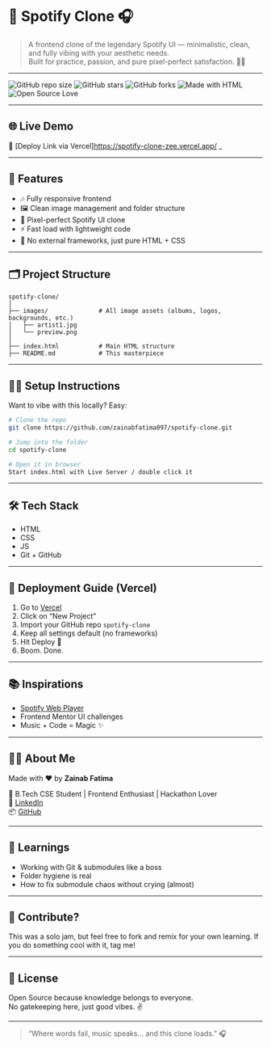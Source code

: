 # 🎵 Spotify Clone 🎧

> A frontend clone of the legendary Spotify UI — minimalistic, clean, and fully vibing with your aesthetic needs.  
> Built for practice, passion, and pure pixel-perfect satisfaction. 🧠💚

---

![GitHub repo size](https://img.shields.io/github/repo-size/zainabfatima097/spotify-clone?style=flat-square)
![GitHub stars](https://img.shields.io/github/stars/zainabfatima097/spotify-clone?style=flat-square)
![GitHub forks](https://img.shields.io/github/forks/zainabfatima097/spotify-clone?style=flat-square)
![Made with HTML](https://img.shields.io/badge/Made%20with-HTML-orange?style=flat-square)
![Open Source Love](https://img.shields.io/badge/Open%20Source-%F0%9F%92%9A-green?style=flat-square)

---

## 🌐 Live Demo

📡 [Deploy Link via Vercel]https://spotify-clone-zee.vercel.app/ 
_

---

## 🧾 Features

- 🎶 Fully responsive frontend
- 🖼️ Clean image management and folder structure
- 🎨 Pixel-perfect Spotify UI clone
- ⚡ Fast load with lightweight code
- 🚫 No external frameworks, just pure HTML + CSS 

---

## 🗂️ Project Structure

```
spotify-clone/
│
├── images/              # All image assets (albums, logos, backgrounds, etc.)
│   ├── artist1.jpg
│   └── preview.png
│
├── index.html           # Main HTML structure
├── README.md            # This masterpiece
```

---

## 🧑‍💻 Setup Instructions

Want to vibe with this locally? Easy:

```bash
# Clone the repo
git clone https://github.com/zainabfatima097/spotify-clone.git

# Jump into the folder
cd spotify-clone

# Open it in browser
Start index.html with Live Server / double click it
```

---

## 🛠️ Tech Stack

- HTML
- CSS
- JS 
- Git + GitHub

---

## 🚀 Deployment Guide (Vercel)

1. Go to [Vercel](https://vercel.com/)
2. Click on “New Project”
3. Import your GitHub repo `spotify-clone`
4. Keep all settings default (no frameworks)
5. Hit Deploy 🚀
6. Boom. Done.

---

## 📚 Inspirations

- [Spotify Web Player](https://open.spotify.com/)
- Frontend Mentor UI challenges
- Music + Code = Magic ✨

---

## 🙋‍♀️ About Me

Made with ❤️ by **Zainab Fatima**

📌 B.Tech CSE Student | Frontend Enthusiast | Hackathon Lover  
🔗 [LinkedIn](https://www.linkedin.com/in/zainabfatima23)  
📦 [GitHub](https://github.com/zainabfatima097)

---

## 🧠 Learnings

- Working with Git & submodules like a boss
- Folder hygiene is real
- How to fix submodule chaos without crying (almost)

---

## 🤝 Contribute?

This was a solo jam, but feel free to fork and remix for your own learning. If you do something cool with it, tag me!

---

## 📜 License

Open Source because knowledge belongs to everyone.  
No gatekeeping here, just good vibes. ✌️

---

> “Where words fail, music speaks... and this clone loads.” 🎧  
